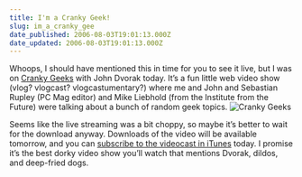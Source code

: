 ```yaml
---
title: I'm a Cranky Geek!
slug: im_a_cranky_gee
date_published: 2006-08-03T19:01:13.000Z
date_updated: 2006-08-03T19:01:13.000Z
---
```


Whoops, I should have mentioned this in time for you to see it live, but I was on [Cranky Geeks](http://crankygeeks.com/blogs/crankygeeks/archive/2006/08/02/852.aspx) with John Dvorak today. It’s a fun little web video show (vlog? vlogcast? vlogcastumentary?) where me and John and Sebastian Rupley (PC Mag editor) and Mike Liebhold (from the Institute from the Future) were talking about a bunch of random geek topics.
![Cranky Geeks](http://www.dashes.com/anil/images/crkgks_hed_logo.jpg)

Seems like the live streaming was a bit choppy, so maybe it’s better to wait for the download anyway. Downloads of the video will be available tomorrow, and you can [subscribe to the videocast in iTunes](http://phobos.apple.com/WebObjects/MZStore.woa/wa/viewPodcast?id=137090103&amp;s=143441) today. I promise it’s the best dorky video show you’ll watch that mentions Dvorak, dildos, and deep-fried dogs.
